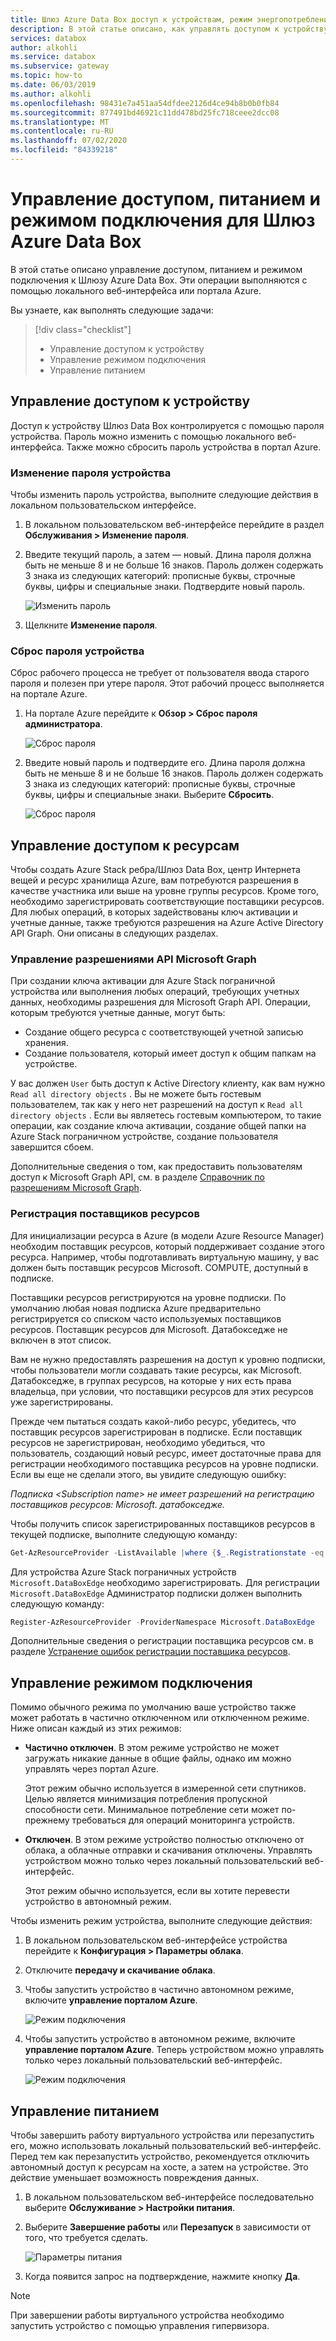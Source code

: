 ```yaml
---
title: Шлюз Azure Data Box доступ к устройствам, режим энергопотребления и подключения
description: В этой статье описано, как управлять доступом к устройству, питанием и режимом подключения к устройству Шлюза Azure Data Box, которое позволяет передавать данные в Azure
services: databox
author: alkohli
ms.service: databox
ms.subservice: gateway
ms.topic: how-to
ms.date: 06/03/2019
ms.author: alkohli
ms.openlocfilehash: 98431e7a451aa54dfdee2126d4ce94b8b0b0fb84
ms.sourcegitcommit: 877491bd46921c11dd478bd25fc718ceee2dcc08
ms.translationtype: MT
ms.contentlocale: ru-RU
ms.lasthandoff: 07/02/2020
ms.locfileid: "84339218"
---
```

# <a name="manage-access-power-and-connectivity-mode-for-your-azure-data-box-gateway"></a>Управление доступом, питанием и режимом подключения для Шлюз Azure Data Box

В этой статье описано управление доступом, питанием и режимом подключения к Шлюзу Azure Data Box. Эти операции выполняются с помощью локального веб-интерфейса или портала Azure. 

Вы узнаете, как выполнять следующие задачи:

> [!div class="checklist"]
>
> * Управление доступом к устройству
> * Управление режимом подключения
> * Управление питанием

## <a name="manage-device-access"></a>Управление доступом к устройству

Доступ к устройству Шлюз Data Box контролируется с помощью пароля устройства. Пароль можно изменить с помощью локального веб-интерфейса. Также можно сбросить пароль устройства в портал Azure.

### <a name="change-device-password"></a>Изменение пароля устройства

Чтобы изменить пароль устройства, выполните следующие действия в локальном пользовательском интерфейсе.

1. В локальном пользовательском веб-интерфейсе перейдите в раздел **Обслуживания > Изменение пароля**.
2. Введите текущий пароль, а затем — новый. Длина пароля должна быть не меньше 8 и не больше 16 знаков. Пароль должен содержать 3 знака из следующих категорий: прописные буквы, строчные буквы, цифры и специальные знаки. Подтвердите новый пароль.

    ![Изменить пароль](media/data-box-gateway-manage-access-power-connectivity-mode/change-password-1.png)

3. Щелкните **Изменение пароля**.
 
### <a name="reset-device-password"></a>Сброс пароля устройства

Сброс рабочего процесса не требует от пользователя ввода старого пароля и полезен при утере пароля. Этот рабочий процесс выполняется на портале Azure.

1. На портале Azure перейдите к **Обзор > Сброс пароля администратора**.

    ![Сброс пароля](media/data-box-gateway-manage-access-power-connectivity-mode/reset-password-1.png)

 
2. Введите новый пароль и подтвердите его. Длина пароля должна быть не меньше 8 и не больше 16 знаков. Пароль должен содержать 3 знака из следующих категорий: прописные буквы, строчные буквы, цифры и специальные знаки. Выберите **Сбросить**.

    ![Сброс пароля](media/data-box-gateway-manage-access-power-connectivity-mode/reset-password-2.png)

## <a name="manage-resource-access"></a>Управление доступом к ресурсам

Чтобы создать Azure Stack ребра/Шлюз Data Box, центр Интернета вещей и ресурс хранилища Azure, вам потребуются разрешения в качестве участника или выше на уровне группы ресурсов. Кроме того, необходимо зарегистрировать соответствующие поставщики ресурсов. Для любых операций, в которых задействованы ключ активации и учетные данные, также требуются разрешения на Azure Active Directory API Graph. Они описаны в следующих разделах.

### <a name="manage-microsoft-graph-api-permissions"></a>Управление разрешениями API Microsoft Graph

При создании ключа активации для Azure Stack пограничной устройства или выполнения любых операций, требующих учетных данных, необходимы разрешения для Microsoft Graph API. Операции, которым требуются учетные данные, могут быть:

-  Создание общего ресурса с соответствующей учетной записью хранения.
-  Создание пользователя, который имеет доступ к общим папкам на устройстве.

У вас должен `User` быть доступ к Active Directory клиенту, как вам нужно `Read all directory objects` . Вы не можете быть гостевым пользователем, так как у него нет разрешений на доступ к `Read all directory objects` . Если вы являетесь гостевым компьютером, то такие операции, как создание ключа активации, создание общей папки на Azure Stack пограничном устройстве, создание пользователя завершится сбоем.

Дополнительные сведения о том, как предоставить пользователям доступ к Microsoft Graph API, см. в разделе [Справочник по разрешениям Microsoft Graph](https://docs.microsoft.com/graph/permissions-reference).

### <a name="register-resource-providers"></a>Регистрация поставщиков ресурсов

Для инициализации ресурса в Azure (в модели Azure Resource Manager) необходим поставщик ресурсов, который поддерживает создание этого ресурса. Например, чтобы подготавливать виртуальную машину, у вас должен быть поставщик ресурсов Microsoft. COMPUTE, доступный в подписке.
 
Поставщики ресурсов регистрируются на уровне подписки. По умолчанию любая новая подписка Azure предварительно регистрируется со списком часто используемых поставщиков ресурсов. Поставщик ресурсов для Microsoft. Датабокседже не включен в этот список.

Вам не нужно предоставлять разрешения на доступ к уровню подписки, чтобы пользователи могли создавать такие ресурсы, как Microsoft. Датабокседже, в группах ресурсов, на которые у них есть права владельца, при условии, что поставщики ресурсов для этих ресурсов уже зарегистрированы.

Прежде чем пытаться создать какой-либо ресурс, убедитесь, что поставщик ресурсов зарегистрирован в подписке. Если поставщик ресурсов не зарегистрирован, необходимо убедиться, что пользователь, создающий новый ресурс, имеет достаточные права для регистрации необходимого поставщика ресурсов на уровне подписки. Если вы еще не сделали этого, вы увидите следующую ошибку:

*Подписка \<Subscription name> не имеет разрешений на регистрацию поставщиков ресурсов: Microsoft. датабокседже.*


Чтобы получить список зарегистрированных поставщиков ресурсов в текущей подписке, выполните следующую команду:

```PowerShell
Get-AzResourceProvider -ListAvailable |where {$_.Registrationstate -eq "Registered"}
```

Для устройства Azure Stack пограничных устройств `Microsoft.DataBoxEdge` необходимо зарегистрировать. Для регистрации `Microsoft.DataBoxEdge` Администратор подписки должен выполнить следующую команду:

```PowerShell
Register-AzResourceProvider -ProviderNamespace Microsoft.DataBoxEdge
```

Дополнительные сведения о регистрации поставщика ресурсов см. в разделе [Устранение ошибок регистрации поставщика ресурсов](https://docs.microsoft.com/azure/azure-resource-manager/resource-manager-register-provider-errors).

## <a name="manage-connectivity-mode"></a>Управление режимом подключения

Помимо обычного режима по умолчанию ваше устройство также может работать в частично отключенном или отключенном режиме. Ниже описан каждый из этих режимов:

- **Частично отключен**. В этом режиме устройство не может загружать никакие данные в общие файлы, однако им можно управлять через портал Azure.

    Этот режим обычно используется в измеренной сети спутников. Целью является минимизация потребления пропускной способности сети. Минимальное потребление сети может по-прежнему требоваться для операций мониторинга устройств.

- **Отключен**. В этом режиме устройство полностью отключено от облака, а облачные отправки и скачивания отключены. Управлять устройством можно только через локальный пользовательский веб-интерфейс.

    Этот режим обычно используется, если вы хотите перевести устройство в автономный режим.

Чтобы изменить режим устройства, выполните следующие действия:

1. В локальном пользовательском веб-интерфейсе устройства перейдите к **Конфигурация > Параметры облака**.
2. Отключите **передачу и скачивание облака**.
3. Чтобы запустить устройство в частично автономном режиме, включите **управление порталом Azure**.

    ![Режим подключения](media/data-box-gateway-manage-access-power-connectivity-mode/connectivity-mode-1.png)
 
4. Чтобы запустить устройство в автономном режиме, включите **управление порталом Azure**. Теперь устройством можно управлять только через локальный пользовательский веб-интерфейс.

    ![Режим подключения](media/data-box-gateway-manage-access-power-connectivity-mode/connectivity-mode-2.png)

## <a name="manage-power"></a>Управление питанием

Чтобы завершить работу виртуального устройства или перезапустить его, можно использовать локальный пользовательский веб-интерфейс. Перед тем как перезапустить устройство, рекомендуется отключить автономный доступ к ресурсам на хосте, а затем на устройстве. Это действие уменьшает возможность повреждения данных.

1. В локальном пользовательском веб-интерфейсе последовательно выберите **Обслуживание > Настройки питания**.
2. Выберите **Завершение работы** или **Перезапуск** в зависимости от того, что требуется сделать.

    ![Параметры питания](media/data-box-gateway-manage-access-power-connectivity-mode/shut-down-restart-1.png)

3. Когда появится запрос на подтверждение, нажмите кнопку **Да**.

> [!NOTE]
> При завершении работы виртуального устройства необходимо запустить устройство с помощью управления гипервизора.
